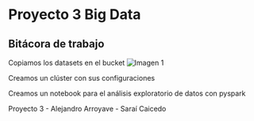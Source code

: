 # Proyecto 3 Big Data
## Bitácora de trabajo
Copiamos los datasets en el bucket
![Imagen 1](https://github.com/jscaicedom/TETProyecto3/blob/master/Imagenes/Anotaci%C3%B3n%202020-05-14%20185002.jpg)

Creamos un clúster con sus configuraciones

Creamos un notebook para el análisis exploratorio de datos con pyspark

Proyecto 3 - Alejandro Arroyave - Saraí Caicedo
